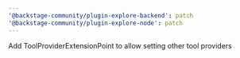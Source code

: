 ```yaml
---
'@backstage-community/plugin-explore-backend': patch
'@backstage-community/plugin-explore-node': patch
---
```


Add ToolProviderExtensionPoint to allow setting other tool providers
